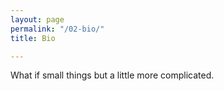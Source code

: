 ```yaml
---
layout: page
permalink: "/02-bio/"
title: Bio

---
```


What if small things but a little more complicated.